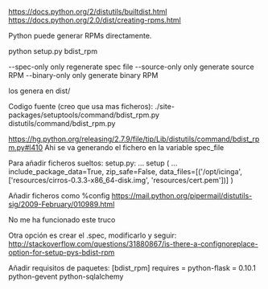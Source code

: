 https://docs.python.org/2/distutils/builtdist.html
https://docs.python.org/2.0/dist/creating-rpms.html

Python puede generar RPMs directamente.

python setup.py bdist_rpm

--spec-only          only regenerate spec file
--source-only        only generate source RPM
--binary-only        only generate binary RPM

los genera en dist/


Codigo fuente (creo que usa mas ficheros):
./site-packages/setuptools/command/bdist_rpm.py
distutils/command/bdist_rpm.py

https://hg.python.org/releasing/2.7.9/file/tip/Lib/distutils/command/bdist_rpm.py#l410
Ahi se va generando el fichero en la variable spec_file


Para añadir ficheros sueltos:
setup.py:
...
setup (
    ...
    include_package_data=True,
    zip_safe=False,
    data_files=[('/opt/icinga', ['resources/cirros-0.3.3-x86_64-disk.img', 'resources/cert.pem'])]
)



Añadir ficheros como %config
https://mail.python.org/pipermail/distutils-sig/2009-February/010989.html

No me ha funcionado este truco

Otra opción es crear el .spec, modificarlo y seguir:
http://stackoverflow.com/questions/31880867/is-there-a-confignoreplace-option-for-setup-pys-bdist-rpm


Añadir requisitos de paquetes:
[bdist_rpm]
requires = python-flask = 0.10.1
    python-gevent
    python-sqlalchemy

